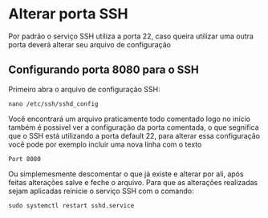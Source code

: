 # Alterar porta SSH
Por padrão o serviço SSH utiliza a porta 22, caso queira utilizar uma outra porta deverá alterar seu arquivo de configuração


## Configurando porta 8080 para o SSH
Primeiro abra o arquivo de configuração SSH:
```
nano /etc/ssh/sshd_config
```
Você encontrará um arquivo praticamente todo comentado  logo no início também é possivel ver a configuração da porta comentada, o que segnifica que o SSH está utilizando a porta default 22, para alterar essa configuração você pode por exemplo incluir uma nova linha com o texto
```
Port 8080
```
Ou simplemesmente descomentar o que já existe e alterar por ali, após feitas alterações salve e feche o arquivo. Para que as alterações realizadas sejam aplicadas reinicie o serviço SSH com o comando: 
```
sudo systemctl restart sshd.service
```